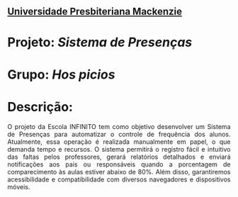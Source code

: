 <h2><a href= "https://www.mackenzie.br">Universidade Presbiteriana Mackenzie</a></h2>

# Projeto: <i>Sistema de Presenças</i>

# Grupo: <i>Hos picios</i>

# Descrição:
<p align="justify">O projeto da Escola INFINITO tem como objetivo desenvolver um Sistema de Presenças para automatizar o controle de frequência dos alunos. Atualmente, essa operação é realizada manualmente em papel, o que demanda tempo e recursos. O sistema permitirá o registro fácil e intuitivo das faltas pelos professores, gerará relatórios detalhados e enviará notificações aos pais ou responsáveis quando a porcentagem de comparecimento às aulas estiver abaixo de 80%. Além disso, garantiremos acessibilidade e compatibilidade com diversos navegadores e dispositivos móveis.</p>
